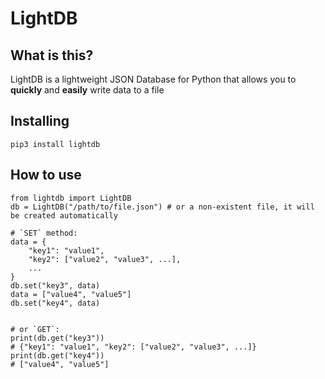 LightDB
=======


What is this?
-------------

LightDB is a lightweight JSON Database for Python
that allows you to **quickly** and **easily** write data to a file


Installing
----------
    pip3 install lightdb


How to use
----------

    from lightdb import LightDB
    db = LightDB("/path/to/file.json") # or a non-existent file, it will be created automatically

    # `SET` method:
    data = {
        "key1": "value1",
        "key2": ["value2", "value3", ...],
        ...
    }
    db.set("key3", data)
    data = ["value4", "value5"]
    db.set("key4", data)


    # or `GET`:
    print(db.get("key3"))
    # {"key1": "value1", "key2": ["value2", "value3", ...]}
    print(db.get("key4"))
    # ["value4", "value5"]